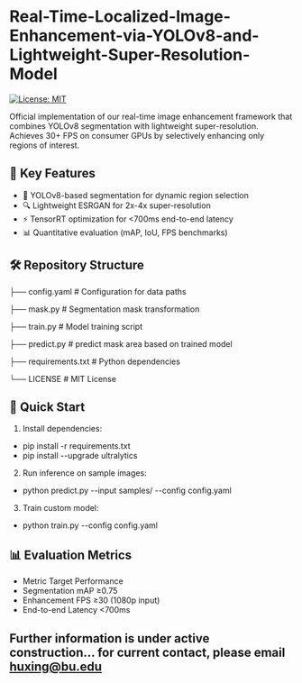 # Real-Time-Localized-Image-Enhancement-via-YOLOv8-and-Lightweight-Super-Resolution-Model

[![License: MIT](https://img.shields.io/badge/License-MIT-yellow.svg)](LICENSE)

Official implementation of our real-time image enhancement framework that combines YOLOv8 segmentation with lightweight super-resolution. Achieves 30+ FPS on consumer GPUs by selectively enhancing only regions of interest.

## 📌 Key Features
- 🎯 YOLOv8-based segmentation for dynamic region selection
- 🔍 Lightweight ESRGAN for 2x-4x super-resolution
- ⚡ TensorRT optimization for <700ms end-to-end latency
- 📊 Quantitative evaluation (mAP, IoU, FPS benchmarks)

## 🛠️ Repository Structure
├── config.yaml # Configuration for data paths

├── mask.py # Segmentation mask transformation

├── train.py # Model training script

├── predict.py # predict mask area based on trained model

├── requirements.txt # Python dependencies

└── LICENSE # MIT License


## 🚀 Quick Start
1. Install dependencies:
   
  - pip install -r requirements.txt
  - pip install --upgrade ultralytics

2. Run inference on sample images:
  - python predict.py --input samples/ --config config.yaml

3. Train custom model:
  - python train.py --config config.yaml

## 📊 Evaluation Metrics
- Metric	Target Performance
- Segmentation mAP	≥0.75
- Enhancement FPS	≥30 (1080p input)
- End-to-end Latency	<700ms


## Further information is under active construction... for current contact, please email huxing@bu.edu
